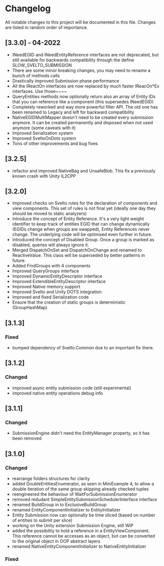 # Changelog
All notable changes to this project will be documented in this file. Changes are listed in random order of importance.

## [3.3.0] - 04-2022

* INeedEGID and INeedEntityReference interfaces are not deprecated, but still available for backwards compatibility through the define SLOW_SVELTO_SUBMISSION
* There are some minor breaking changes, you may need to rename a bunch of methods calls
* Drastically improved Submission phase performance
* All the IReactOn interfaces are now replaced by much faster IReacOn*Ex interfaces. Use those~~~~
* QueryEntities methods now optionally return also an array of Entity IDs that you can reference like a component (this supersedes INeedEGID)
* Completely reworked and way more powerful filter API. The old one has been renamed to Legacy and left for backward compatibility
* NativeEGIDMultiMapper doesn't need to be created every submission anymore. It can be created permanently and disposed when not used anymore (some caveats with it)
* Improved Serialization system
* Improved SveltoOnDots system
* Tons of other improvements and bug fixes

## [3.2.5]

* refactor and improved NativeBag and UnsafeBlob. This fix a previously known crash with Unity IL2CPP

## [3.2.0]

* Improved checks on Svelto rules for the declaration of components and view components. This set of rules is not final yet (ideally one day they should be moved to static analyzers)
* Introduce the concept of Entity Reference. It's a very light weight identifier to keep track of entities EGID that can change dynamically (EGIDs change when groups are swapped), Entity References never change. The underlying code will be optimised even further in future.
* Introduced the concept of Disabled Group. Once a group is marked as disabled, queries will always ignore it.
* Merged DispatchOnSet and DispatchOnChange and renamed to ReactiveValue. This class will be superseded by better patterns in future.
* Added FindGroups with 4 components
* Improved QueryGroups interface
* Improved DynamicEntityDescriptor interface
* Improved ExtendibleEntityDescriptor interface
* Improved Native memory support
* Improved Svelto and Unity DOTS integration
* Improved and fixed Serialization code
* Ensure that the creation of static groups is deterministic (GroupHashMap)


## [3.1.3]

### Fixed

* bumped dependency of Svelto.Common due to an important fix there.

## [3.1.2]

### Changed

* improved async entity submission code (still experimental)
* improved native entity operations debug info

## [3.1.1]

### Changed

* SubmissionEngine didn't need the EntityManager property, so it has been removed

## [3.1.0]

### Changed

* rearrange folders structures for clarity
* added DoubleEntitiesEnumerator, as seen in MiniExample 4, to allow a double iteration of the same group skipping
  already checked tuples
* reengineered the behaviour of WaitForSubmissionEnumerator
* removed redudant SimpleEntitySubmissionSchedulerInterface interface
* renamed BuildGroup in to ExclusiveBuildGroup
* renamed EntityComponentInitializer to EntityInitializer
* Entity Submission now can optionally be time sliced (based on number of entities to submit per slice)
* working on the Unity extension Submission Engine, still WIP
* added the possibility to hold a reference in a EntityViewComponent. This reference cannot be accesses as an object,
  but can be converted to the original object in OOP abstract layers
* renamed NativeEntityComponentInitializer to NativeEntityInitializer

### Fixed


